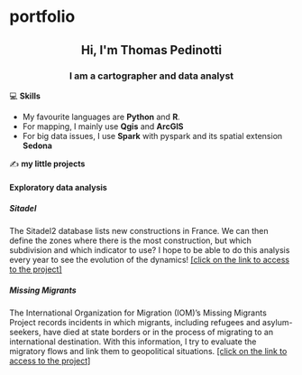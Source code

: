 # portfolio

<h2 align="center">Hi, I'm Thomas Pedinotti</h2>
<h3 align="center">I am a cartographer and data analyst</h3>

:computer: **Skills**

- My favourite languages are **Python** and **R**.
- For mapping, I mainly use **Qgis** and **ArcGIS**
- For big data issues, I use **Spark** with pyspark and its spatial extension **Sedona** 

:writing_hand: **my little projects**
<h4>Exploratory data analysis</h4>
<h5>Sitadel</h5>
<p>The Sitadel2 database lists new constructions in France.
We can then define the zones where there is the most construction, but which subdivision and which indicator to use? 
I hope to be able to do this analysis every year to see the evolution of the dynamics!
<a href="https://github.com/thomaspedi/portfolio/blob/project/sitadel/Projet_sitadel.ipynb"> [click on the link to access to the project]</a>
<h5>Missing Migrants</h5>
<p>The International Organization for Migration (IOM)’s Missing Migrants Project records incidents in which migrants, including refugees and asylum-seekers, have died at state borders or in the process of migrating to an international destination.
With this information, I try to evaluate the migratory flows and link them to geopolitical situations.
<a href="https://github.com/thomaspedi/portfolio/blob/project/migrants/missing_migrants.ipynb"> [click on the link to access to the project]</a>

